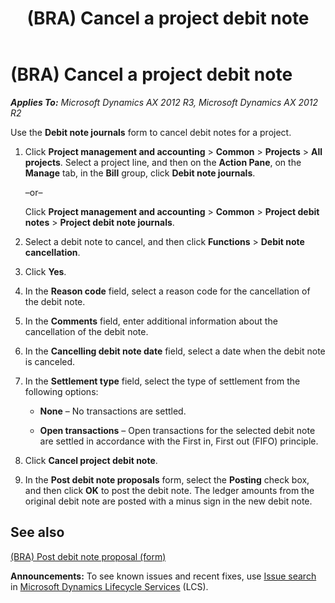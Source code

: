 ﻿---
title: (BRA) Cancel a project debit note
TOCTitle: (BRA) Cancel a project debit note
ms:assetid: 5d78316a-01a2-45dc-b639-286fda27ba16
ms:mtpsurl: https://technet.microsoft.com/en-us/library/JJ916623(v=AX.60)
ms:contentKeyID: 50934013
ms.date: 04/18/2014
mtps_version: v=AX.60
f1_keywords:
- project debit note
- cancel a debit note
- debit note
---

# (BRA) Cancel a project debit note 


_**Applies To:** Microsoft Dynamics AX 2012 R3, Microsoft Dynamics AX 2012 R2_

Use the **Debit note journals** form to cancel debit notes for a project.

1.  Click **Project management and accounting** \> **Common** \> **Projects** \> **All projects**. Select a project line, and then on the **Action Pane**, on the **Manage** tab, in the **Bill** group, click **Debit note journals**.
    
    –or–
    
    Click **Project management and accounting** \> **Common** \> **Project debit notes** \> **Project debit note journals**.

2.  Select a debit note to cancel, and then click **Functions** \> **Debit note cancellation**.

3.  Click **Yes**.

4.  In the **Reason code** field, select a reason code for the cancellation of the debit note.

5.  In the **Comments** field, enter additional information about the cancellation of the debit note.

6.  In the **Cancelling debit note date** field, select a date when the debit note is canceled.

7.  In the **Settlement type** field, select the type of settlement from the following options:
    
      - **None** – No transactions are settled.
    
      - **Open transactions** – Open transactions for the selected debit note are settled in accordance with the First in, First out (FIFO) principle.

8.  Click **Cancel project debit note**.

9.  In the **Post debit note proposals** form, select the **Posting** check box, and then click **OK** to post the debit note. The ledger amounts from the original debit note are posted with a minus sign in the new debit note.

## See also

[(BRA) Post debit note proposal (form)](https://technet.microsoft.com/en-us/library/jj923396\(v=ax.60\))

  
**Announcements:** To see known issues and recent fixes, use [Issue search](http://go.microsoft.com/fwlink/?linkid=389258) in [Microsoft Dynamics Lifecycle Services](http://go.microsoft.com/fwlink/?linkid=306505) (LCS).

